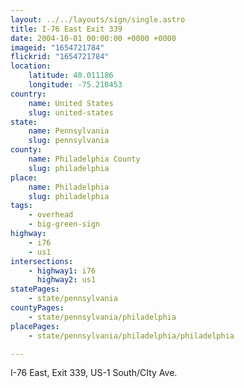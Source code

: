 ```yaml
---
layout: ../../layouts/sign/single.astro
title: I-76 East Exit 339
date: 2004-10-01 00:00:00 +0000 +0000
imageid: "1654721784"
flickrid: "1654721784"
location:
    latitude: 40.011186
    longitude: -75.210453
country:
    name: United States
    slug: united-states
state:
    name: Pennsylvania
    slug: pennsylvania
county:
    name: Philadelphia County
    slug: philadelphia
place:
    name: Philadelphia
    slug: philadelphia
tags:
    - overhead
    - big-green-sign
highway:
    - i76
    - us1
intersections:
    - highway1: i76
      highway2: us1
statePages:
    - state/pennsylvania
countyPages:
    - state/pennsylvania/philadelphia
placePages:
    - state/pennsylvania/philadelphia/philadelphia

---
```

I-76 East, Exit 339, US-1 South/CIty Ave.